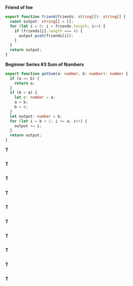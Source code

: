 **Friend of foe**

```TypeScript
export function friend(friends: string[]): string[] { 
  const output: string[] = [];
  for (let i = 0; i < friends.length; i++) {
    if (friends[i].length === 4) {
      output.push(friends[i]);
    }
  }
  return output;
}
```

**Beginner Series #3 Sum of Numbers**

```TypeScript
export function getSum(a: number, b: number): number {
  if (a == b) {
    return a;
  }
  if (b > a) {
    let c: number = a;
    a = b;
    b = c;
  }
  let output: number = b;
  for (let i = b + 1; i <= a; i++) {
    output += i;
  }
  return output;
}
```

**T**

```TypeScript

```

**T**

```TypeScript

```

**T**

```TypeScript

```

**T**

```TypeScript

```

**T**

```TypeScript

```

**T**

```TypeScript

```

**T**

```TypeScript

```

**T**

```TypeScript

```

**T**

```TypeScript

```

**T**

```TypeScript

```